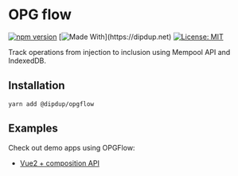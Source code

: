 # OPG flow

[![npm version](https://badge.fury.io/js/%40dipdup%2Fopgflow.svg)](https://badge.fury.io/js/%40dipdup%2Fopgflow)
[![Made With](https://img.shields.io/badge/made%20with-dipdup-blue.svg?)](https://dipdup.net)
[![License: MIT](https://img.shields.io/badge/License-MIT-yellow.svg)](https://opensource.org/licenses/MIT)

Track operations from injection to inclusion using Mempool API and IndexedDB.

## Installation

```
yarn add @dipdup/opgflow
```

## Examples

Check out demo apps using OPGFlow:
* [Vue2 + composition API](../../examples/opgflow-vue-composable)